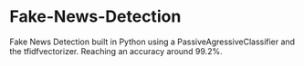 # Fake-News-Detection
Fake News Detection built in Python using a PassiveAgressiveClassifier and the tfidfvectorizer.
Reaching an accuracy around 99.2%.
